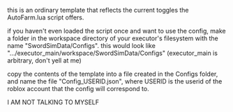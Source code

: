 this is an ordinary template that reflects the current toggles the AutoFarm.lua script offers.

if you haven't even loaded the script once and want to use the config, make a folder in the workspace directory of your executor's filesystem with the name "SwordSimData/Configs".
this would look like ".../executor_main/workspace/SwordSimData/Configs"  (executor_main is arbitrary, don't yell at me)

copy the contents of the template into a file created in the Configs folder, and name the file "Config_USERID.json", where USERID is the userid of the roblox account that the config will correspond to.

I AM NOT TALKING TO MYSELF

